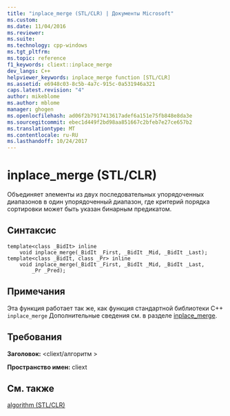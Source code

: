 ```yaml
---
title: "inplace_merge (STL/CLR) | Документы Microsoft"
ms.custom: 
ms.date: 11/04/2016
ms.reviewer: 
ms.suite: 
ms.technology: cpp-windows
ms.tgt_pltfrm: 
ms.topic: reference
f1_keywords: cliext::inplace_merge
dev_langs: C++
helpviewer_keywords: inplace_merge function [STL/CLR]
ms.assetid: e6948c03-8c5b-4a7c-915c-0a531946a321
caps.latest.revision: "4"
author: mikeblome
ms.author: mblome
manager: ghogen
ms.openlocfilehash: ad06f2b7917413617adef6a151e75fb848e8da3e
ms.sourcegitcommit: ebec1d449f2bd98aa851667c2bfeb7e27ce657b2
ms.translationtype: MT
ms.contentlocale: ru-RU
ms.lasthandoff: 10/24/2017
---
```

# <a name="inplacemerge-stlclr"></a>inplace_merge (STL/CLR)
Объединяет элементы из двух последовательных упорядоченных диапазонов в один упорядоченный диапазон, где критерий порядка сортировки может быть указан бинарным предикатом.  
  
## <a name="syntax"></a>Синтаксис  
  
```  
template<class _BidIt> inline  
    void inplace_merge(_BidIt _First, _BidIt _Mid, _BidIt _Last);  
template<class _BidIt, class _Pr> inline  
    void inplace_merge(_BidIt _First, _BidIt _Mid, _BidIt _Last,  
        _Pr _Pred);  
```  
  
## <a name="remarks"></a>Примечания  
 Эта функция работает так же, как функция стандартной библиотеки C++ `inplace_merge` Дополнительные сведения см. в разделе [inplace_merge](../standard-library/algorithm-functions.md#inplace_merge).  
  
## <a name="requirements"></a>Требования  
 **Заголовок:** \<cliext/алгоритм >  
  
 **Пространство имен:** cliext  
  
## <a name="see-also"></a>См. также  
 [algorithm (STL/CLR)](../dotnet/algorithm-stl-clr.md)